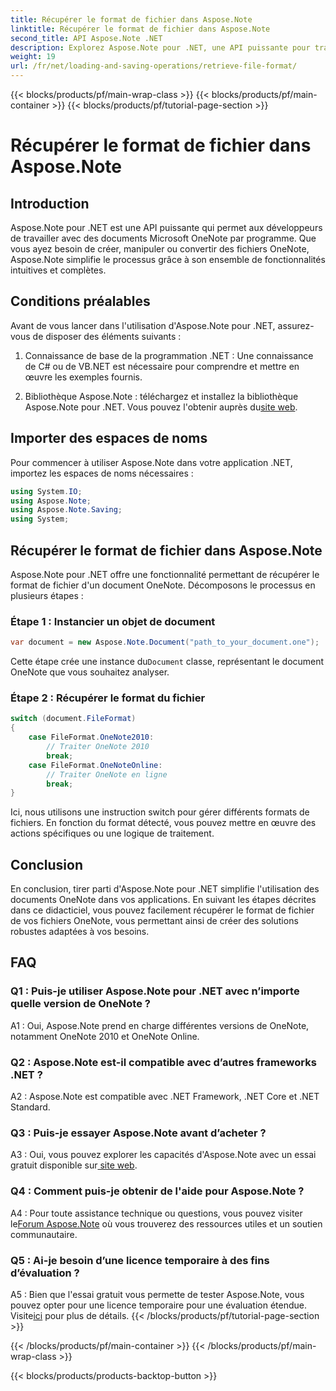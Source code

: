 ```yaml
---
title: Récupérer le format de fichier dans Aspose.Note
linktitle: Récupérer le format de fichier dans Aspose.Note
second_title: API Aspose.Note .NET
description: Explorez Aspose.Note pour .NET, une API puissante pour travailler avec des documents Microsoft OneNote par programmation.
weight: 19
url: /fr/net/loading-and-saving-operations/retrieve-file-format/
---
```


{{< blocks/products/pf/main-wrap-class >}}
{{< blocks/products/pf/main-container >}}
{{< blocks/products/pf/tutorial-page-section >}}

# Récupérer le format de fichier dans Aspose.Note

## Introduction

Aspose.Note pour .NET est une API puissante qui permet aux développeurs de travailler avec des documents Microsoft OneNote par programme. Que vous ayez besoin de créer, manipuler ou convertir des fichiers OneNote, Aspose.Note simplifie le processus grâce à son ensemble de fonctionnalités intuitives et complètes.

## Conditions préalables

Avant de vous lancer dans l'utilisation d'Aspose.Note pour .NET, assurez-vous de disposer des éléments suivants :

1. Connaissance de base de la programmation .NET : Une connaissance de C# ou de VB.NET est nécessaire pour comprendre et mettre en œuvre les exemples fournis.
   
2.  Bibliothèque Aspose.Note : téléchargez et installez la bibliothèque Aspose.Note pour .NET. Vous pouvez l'obtenir auprès du[site web](https://releases.aspose.com/note/net/).

## Importer des espaces de noms

Pour commencer à utiliser Aspose.Note dans votre application .NET, importez les espaces de noms nécessaires :

```csharp
using System.IO;
using Aspose.Note;
using Aspose.Note.Saving;
using System;
```

## Récupérer le format de fichier dans Aspose.Note

Aspose.Note pour .NET offre une fonctionnalité permettant de récupérer le format de fichier d'un document OneNote. Décomposons le processus en plusieurs étapes :

### Étape 1 : Instancier un objet de document

```csharp
var document = new Aspose.Note.Document("path_to_your_document.one");
```

 Cette étape crée une instance du`Document` classe, représentant le document OneNote que vous souhaitez analyser.

### Étape 2 : Récupérer le format du fichier

```csharp
switch (document.FileFormat)
{
    case FileFormat.OneNote2010:
        // Traiter OneNote 2010
        break;
    case FileFormat.OneNoteOnline:
        // Traiter OneNote en ligne
        break;
}
```

Ici, nous utilisons une instruction switch pour gérer différents formats de fichiers. En fonction du format détecté, vous pouvez mettre en œuvre des actions spécifiques ou une logique de traitement.

## Conclusion

En conclusion, tirer parti d'Aspose.Note pour .NET simplifie l'utilisation des documents OneNote dans vos applications. En suivant les étapes décrites dans ce didacticiel, vous pouvez facilement récupérer le format de fichier de vos fichiers OneNote, vous permettant ainsi de créer des solutions robustes adaptées à vos besoins.

## FAQ

### Q1 : Puis-je utiliser Aspose.Note pour .NET avec n’importe quelle version de OneNote ?

A1 : Oui, Aspose.Note prend en charge différentes versions de OneNote, notamment OneNote 2010 et OneNote Online.

### Q2 : Aspose.Note est-il compatible avec d’autres frameworks .NET ?

A2 : Aspose.Note est compatible avec .NET Framework, .NET Core et .NET Standard.

### Q3 : Puis-je essayer Aspose.Note avant d’acheter ?

A3 : Oui, vous pouvez explorer les capacités d'Aspose.Note avec un essai gratuit disponible sur[ site web](https://releases.aspose.com/).

### Q4 : Comment puis-je obtenir de l'aide pour Aspose.Note ?

 A4 : Pour toute assistance technique ou questions, vous pouvez visiter le[Forum Aspose.Note](https://forum.aspose.com/c/note/28) où vous trouverez des ressources utiles et un soutien communautaire.

### Q5 : Ai-je besoin d’une licence temporaire à des fins d’évaluation ?

 A5 : Bien que l'essai gratuit vous permette de tester Aspose.Note, vous pouvez opter pour une licence temporaire pour une évaluation étendue. Visite[ici](https://purchase.aspose.com/temporary-license/) pour plus de détails.
{{< /blocks/products/pf/tutorial-page-section >}}

{{< /blocks/products/pf/main-container >}}
{{< /blocks/products/pf/main-wrap-class >}}

{{< blocks/products/products-backtop-button >}}
